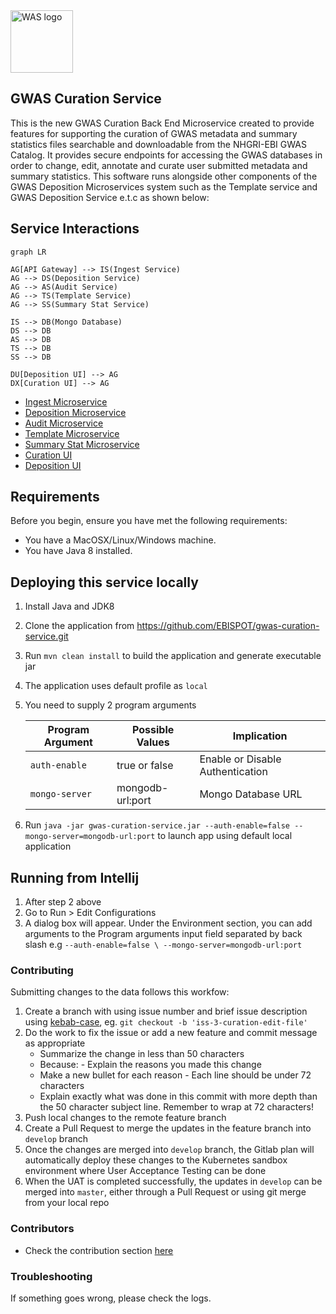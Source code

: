 
<img src="https://pbs.twimg.com/profile_images/569859677714804736/8Vra2SA9_400x400.jpeg" alt="WAS logo" width="100" height="100" />  
  
## GWAS Curation Service  
This is the new GWAS Curation Back End Microservice created to provide features for supporting the curation of GWAS metadata and summary statistics files searchable and downloadable from the  NHGRI-EBI GWAS Catalog. It provides secure endpoints for accessing the GWAS databases in order to change, edit, annotate and curate user submitted metadata and summary statistics. This software runs alongside other components of the GWAS Deposition Microservices system such as the Template service and GWAS Deposition Service e.t.c as shown below:  
  
## Service Interactions  

```mermaid  
graph LR  
  
AG[API Gateway] --> IS(Ingest Service)  
AG --> DS(Deposition Service)  
AG --> AS(Audit Service)  
AG --> TS(Template Service)  
AG --> SS(Summary Stat Service)  

IS --> DB(Mongo Database)  
DS --> DB
AS --> DB   
TS --> DB   
SS --> DB   
 
DU[Deposition UI] --> AG  
DX[Curation UI] --> AG   

```  
- [Ingest Microservice](https://github.com/EBISPOT/gwasdepo-ingest-service)
- [Deposition Microservice](https://github.com/EBISPOT/gwasdepo-deposition-service)
- [Audit Microservice](https://github.com/EBISPOT/gwasdepo-audit-service)
- [Template Microservice](https://github.com/EBISPOT/gwas-template-services)
- [Summary Stat Microservice](https://github.com/EBISPOT/gwas-sumstats-service)
- [Curation UI](https://github.com/EBISPOT/gwas-curation-ui)
- [Deposition UI](https://github.com/EBISPOT/gwas-deposition-ui)

  
## Requirements  
  
Before you begin, ensure you have met the following requirements:  
  
- You have a MacOSX/Linux/Windows machine.   
- You have Java 8 installed.   

## Deploying this service locally  
1. Install Java and JDK8 
1. Clone the application from https://github.com/EBISPOT/gwas-curation-service.git
1. Run `mvn clean install` to build the application and generate executable jar 
1. The application uses default profile as `local` 
1. You need to supply 2 program arguments 
    
    | Program Argument | Possible Values | Implication |
    | ------           | ------          |------       |
    | `auth-enable`    | true or false   | Enable or Disable Authentication|
    | `mongo-server`   | mongodb-url:port   | Mongo Database URL|

1. Run `java -jar gwas-curation-service.jar --auth-enable=false --mongo-server=mongodb-url:port` to launch app using default local application 

## Running from Intellij 
1. After step 2 above 
1. Go to Run > Edit Configurations 
1. A dialog box will appear. Under the Environment section, you can add arguments to the Program arguments input field separated by back slash e.g `--auth-enable=false \ --mongo-server=mongodb-url:port`
  
 
### Contributing  
  
Submitting changes to the data follows this workfow:  

1. Create a branch with using issue number and brief issue description using [kebab-case](https://medium.com/better-programming/string-case-styles-camel-pascal-snake-and-kebab-case-981407998841), eg. `git checkout -b 'iss-3-curation-edit-file'`  
1. Do the work to fix the issue or add a new feature and commit message as appropriate 
    - Summarize the change in less than 50 characters  
    - Because: - Explain the reasons you made this change 
    - Make a new bullet for each reason - Each line should be under 72 characters  
    - Explain exactly what was done in this commit with more depth than the 50 character subject line. Remember to wrap at 72 characters! 
1. Push local changes to the remote feature branch   
1. Create a Pull Request to merge the updates in the feature branch into `develop` branch
1. Once the changes are merged into `develop` branch, the Gitlab plan will automatically deploy these changes to the Kubernetes sandbox environment where User Acceptance Testing can be done
1. When the UAT is completed successfully, the updates in `develop` can be merged into `master`, either through a Pull Request or using git merge from your local repo    


### Contributors  
  
- Check the contribution section [here](https://github.com/EBISPOT/gwas-curation-service/graphs/contributors) 
  
### Troubleshooting  
  
If something goes wrong, please check the logs.
